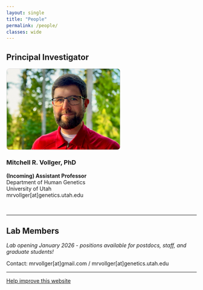 ```yaml
---
layout: single
title: "People"
permalink: /people/
classes: wide
---
```


## Principal Investigator

<div style="display: flex; align-items: center; margin-bottom: 30px; flex-wrap: wrap; gap: 20px;">
  <div style="flex-shrink: 0;">
    <img src="/assets/images/headshot-mrv.png" alt="Mitchell R. Vollger" style="width: 300px; height: auto; border-radius: 8px; border: 1px solid #e0e0e0;">
  </div>
  <div style="flex: 1; min-width: 300px;">
    <h3 style="margin-top: 0;">Mitchell R. Vollger, PhD</h3>
    <p><strong>(Incoming) Assistant Professor</strong><br>
    Department of Human Genetics<br>
    University of Utah <br>
    mrvollger[at]genetics.utah.edu
    </p>
    <p></p>
  </div>
</div>

---

## Lab Members

_Lab opening January 2026 - positions available for postdocs, staff, and graduate students!_

Contact: mrvollger[at]gmail.com / mrvollger[at]genetics.utah.edu

---

[Help improve this website](https://github.com/vollgerlab/vollgerlab.github.io/edit/main/_pages/people.md)
